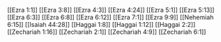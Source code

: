 [[Ezra 1:1]]
[[Ezra 3:8]]
[[Ezra 4:3]]
[[Ezra 4:24]]
[[Ezra 5:1]]
[[Ezra 5:13]]
[[Ezra 6:3]]
[[Ezra 6:8]]
[[Ezra 6:12]]
[[Ezra 7:1]]
[[Ezra 9:9]]
[[Nehemiah 6:15]]
[[Isaiah 44:28]]
[[Haggai 1:8]]
[[Haggai 1:12]]
[[Haggai 2:2]]
[[Zechariah 1:16]]
[[Zechariah 2:1]]
[[Zechariah 4:9]]
[[Zechariah 6:1]]
